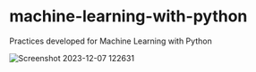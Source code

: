 # machine-learning-with-python
Practices developed for Machine Learning with Python

![Screenshot 2023-12-07 122631](https://github.com/Impesud/machine-learning-with-python/assets/1665536/6547223d-a763-4dda-a5f0-54fe23d53c18)
